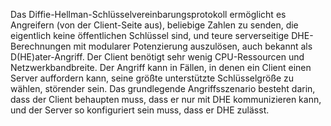 Das Diffie-Hellman-Schlüsselvereinbarungsprotokoll ermöglicht es Angreifern (von der Client-Seite aus), beliebige Zahlen zu senden, die eigentlich keine öffentlichen Schlüssel sind, und teure serverseitige DHE-Berechnungen mit modularer Potenzierung auszulösen, auch bekannt als D(HE)ater-Angriff. Der Client benötigt sehr wenig CPU-Ressourcen und Netzwerkbandbreite. Der Angriff kann in Fällen, in denen ein Client einen Server auffordern kann, seine größte unterstützte Schlüsselgröße zu wählen, störender sein. Das grundlegende Angriffsszenario besteht darin, dass der Client behaupten muss, dass er nur mit DHE kommunizieren kann, und der Server so konfiguriert sein muss, dass er DHE zulässt.